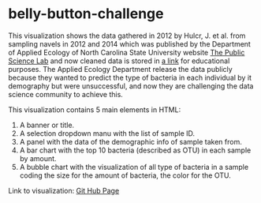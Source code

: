 # belly-button-challenge

This visualization shows the data gathered in 2012 by Hulcr, J. et al. from sampling navels in 2012 and 2014 which was published by the Department of Applied Ecology of North Carolina State University website [The Public Science Lab](https://robdunnlab.com/projects/belly-button-biodiversity/) and now cleaned data is stored in [a link](https://static.bc-edx.com/data/dl-1-2/m14/lms/starter/samples.json) for educational purposes. The Applied Ecology Department release the data publicly because they wanted to predict the type of bacteria in each individual by it demography but were unsuccessful, and now they are challenging the data science community to achieve this.  

This visualization contains 5 main elements in HTML:
  1) A banner or title.
  2) A selection dropdown manu with the list of sample ID.
  3) A panel with the data of the demographic info of sample taken from.
  4) A bar chart with the top 10 bacteria (described as OTU) in each sample by amount.
  5) A bubble chart with the visualization of all type of bacteria in a sample coding the size for the amount of bacteria, the color for the OTU.

Link to visualization:
[Git Hub Page](https://ricardolunas.github.io/belly-button-challenge/)



